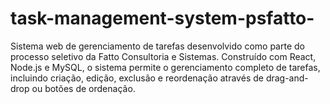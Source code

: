 # task-management-system-psfatto-
Sistema web de gerenciamento de tarefas desenvolvido como parte do processo seletivo da Fatto Consultoria e Sistemas. Construído com React, Node.js e MySQL, o sistema permite o gerenciamento completo de tarefas, incluindo criação, edição, exclusão e reordenação através de drag-and-drop ou botões de ordenação.
